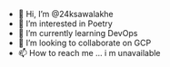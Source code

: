 - 👋 Hi, I’m @24ksawalakhe
- 👀 I’m interested in Poetry
- 🌱 I’m currently learning DevOps
- 💞️ I’m looking to collaborate on GCP
- 📫 How to reach me ... i m unavailable

<!---
24ksawalakhe/24ksawalakhe is a ✨ special ✨ repository because its `README.md` (this file) appears on your GitHub profile.
You can click the Preview link to take a look at your changes.
--->
